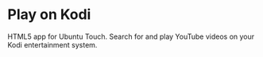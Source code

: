 # Play on Kodi
HTML5 app for Ubuntu Touch. Search for and play YouTube videos on your Kodi entertainment system. 
